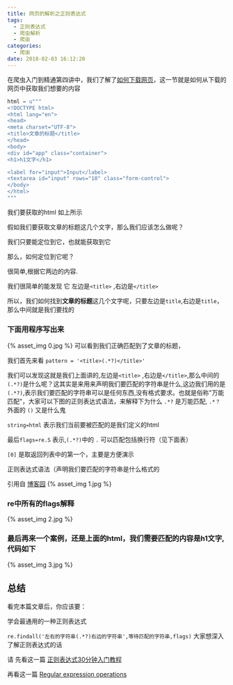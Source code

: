 ```yaml
---
title: 网页的解析之正则表达式
tags:
  - 正则表达式
  - 爬虫解析
  - 爬虫
categories:
  - 爬虫
date: 2018-02-03 16:12:20
---
```


在爬虫入门到精通第四讲中，我们了解了[如何下载网页](https://zhuanlan.zhihu.com/p/25198314)，这一节就是如何从下载的网页中获取我们想要的内容

```python
html = u"""
<!DOCTYPE html>
<html lang="en">
<head>
<meta charset="UTF-8">
<title>文章的标题</title>
</head>
<body>
<div id="app" class="container">
<h1>h1文字</h1>

<label for="input">Input</label>
<textarea id="input" rows="10" class="form-control">
</body>
</html>
"""
```
我们要获取的html 如上所示

假如我们要获取文章的标题这几个文字，那么我们应该怎么做呢？

我们只要能定位到它，也就能获取到它

那么，如何定位到它呢？

很简单,根据它两边的内容.

我们很简单的能发现 它 左边是`<title>` ,右边是`</title>`

所以，我们如何找到**文章的标题**这几个文字呢，只要左边是`title`,右边是`title`，那么中间就是我们要找的

### 下面用程序写出来
{% asset_img 0.jpg  %}
可以看到我们正确匹配到了文章的标题，

我们首先来看 `pattern = '<title>(.*?)</title>'`

我们可以发现这就是我们上面讲的,左边是`<title>` ,右边是`</title>`,那么中间的`(.*?)`是什么呢？这其实是来用来声明我们要匹配的字符串是什么,这边我们用的是`(.*?)`,表示我们要匹配的字符串可以是任何东西,没有格式要求。也就是俗称"万能匹配"，大家可以下图的正则表达式语法，来解释下为什么 `.*?` 是万能匹配, `.*？` 外面的 `()` 又是什么鬼

`string=html` 表示我们当前要被匹配的是我们定义的html

最后`flags=re.S` 表示,`(.*?)`中的 `.` 可以匹配包括换行符（见下面表）

`[0]` 是取返回列表中的第一个，主要是方便演示

正则表达式语法（声明我们要匹配的字符串是什么格式的

引用自 [博客园](http://www.cnblogs.com/huxi/archive/2010/07/04/1771073.html)
{% asset_img 1.jpg  %}
### re中所有的flags解释
{% asset_img 2.jpg  %}

### 最后再来一个案例，还是上面的html，我们需要匹配的内容是h1文字,代码如下

{% asset_img 3.jpg  %}

## 总结
看完本篇文章后，你应该要：

学会最通用的一种正则表达式

`re.findall('左右的字符串(.*?)右边的字符串',等待匹配的字符串,flags)`
大家想深入了解正则表达式的话

请 先看这一篇 [正则表达式30分钟入门教程](http://deerchao.net/tutorials/regex/regex.htm)

再看这一篇 [Regular expression operations](https://docs.python.org/2/library/re.html)